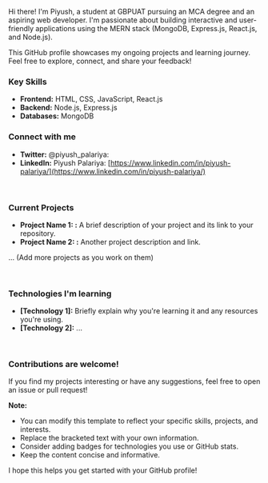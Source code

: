 Hi there! I'm Piyush, a student at GBPUAT pursuing an MCA degree and an aspiring web developer. I'm passionate about building interactive and user-friendly applications using the MERN stack (MongoDB, Express.js, React.js, and Node.js).

This GitHub profile showcases my ongoing projects and learning journey. Feel free to explore, connect, and share your feedback!


###  Key Skills

* **Frontend:** HTML, CSS, JavaScript, React.js
* **Backend:** Node.js, Express.js
* **Databases:** MongoDB


###  Connect with me

* **Twitter:** @piyush_palariya: <invalid URL removed>
* **LinkedIn:** Piyush Palariya: [https://www.linkedin.com/in/piyush-palariya/](https://www.linkedin.com/in/piyush-palariya/)

<br>

###  Current Projects

* **Project Name 1: <invalid URL removed>:** A brief description of your project and its link to your repository.
* **Project Name 2: <invalid URL removed>:** Another project description and link.

... (Add more projects as you work on them)

<br>

###  Technologies I'm learning

* **[Technology 1]:** Briefly explain why you're learning it and any resources you're using.
* **[Technology 2]:** ...

<br>

###  Contributions are welcome!

If you find my projects interesting or have any suggestions, feel free to open an issue or pull request!


**Note:**

* You can modify this template to reflect your specific skills, projects, and interests.
* Replace the bracketed text with your own information.
* Consider adding badges for technologies you use or GitHub stats.
* Keep the content concise and informative.

I hope this helps you get started with your GitHub profile! 
